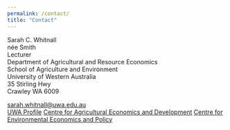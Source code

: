 ```yaml
---
permalink: /contact/
title: "Contact"
---
```


Sarah C. Whitnall  
n&#233;e Smith  
Lecturer  
Department of Agricultural and Resource Economics  
School of Agriculture and Environment  
University of Western Australia  
35 Stirling Hwy  
Crawley WA 6009

[sarah.whitnall@uwa.edu.au](mailto:sarah.whitnall@uwa.edu.au)  
[UWA Profile](https://research-repository.uwa.edu.au/en/persons/sarah-whitnall)
[Centre for Agricultural Economics and Development](https://www.uwacaed.org/)
[Centre for Environmental Economics and Policy](https://www.uwaceep.org/)
